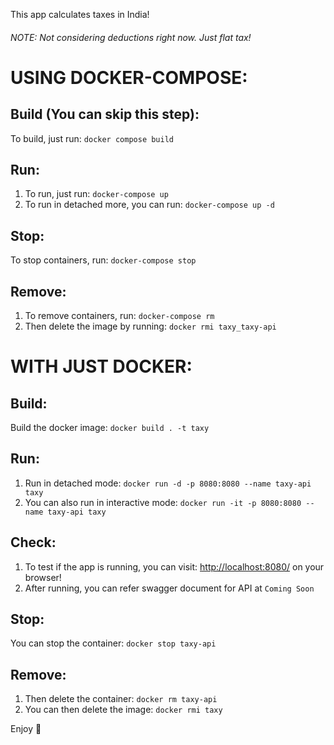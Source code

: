 This app calculates taxes in India!  
###### NOTE: Not considering deductions right now. Just flat tax!  
  
USING DOCKER-COMPOSE:  
=====================  
    
Build (You can skip this step):  
-------------------------------      
To build, just run: `docker compose build`  
  
Run:  
----  
1. To run, just run: `docker-compose up`  
2. To run in detached more, you can run: `docker-compose up -d`  
  
Stop:  
-----  
To stop containers, run: `docker-compose stop`  
  
Remove:
-------
1. To remove containers, run: `docker-compose rm`  
2. Then delete the image by running: `docker rmi taxy_taxy-api`
  
  
WITH JUST DOCKER:  
=================  
    
Build:
------  
Build the docker image: `docker build . -t taxy`  

Run:  
----  
1. Run in detached mode: `docker run -d -p 8080:8080 --name taxy-api taxy`  
2. You can also run in interactive mode: `docker run -it -p 8080:8080 --name taxy-api taxy`  
  
Check:  
------  
1. To test if the app is running, you can visit: <http://localhost:8080/> on your browser!  
2. After running, you can refer swagger document for API at `Coming Soon`  
  
Stop:  
-----  
You can stop the container: `docker stop taxy-api`  
  
Remove:
-------  
1. Then delete the container: `docker rm taxy-api`  
2. You can then delete the image: `docker rmi taxy`  
    
Enjoy 🙂  
